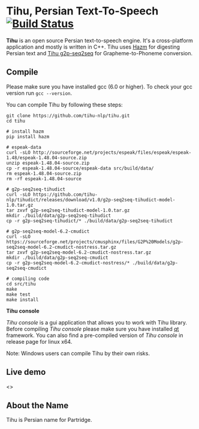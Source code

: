 # Tihu, Persian Text-To-Speech  [![Build Status](https://travis-ci.org/tihu-nlp/tihu.svg?branch=master)](https://travis-ci.org/tihu-nlp/tihu)


**Tihu** is an open source Persian text-to-speech engine. It's a cross-platform application and mostly is written in C++. Tihu uses [Hazm](https://github.com/sobhe/hazm) for digesting Persian text and [Tihu g2p-seq2seq](https://github.com/tihu-nlp/g2p-seq2seq-tihudict) for Grapheme-to-Phoneme conversion.


## Compile
Please make sure you have installed gcc (6.0 or higher). To check your gcc version run `gcc --version`.

You can compile Tihu by following these steps:
```
git clone https://github.com/tihu-nlp/tihu.git
cd tihu

# install hazm
pip install hazm

# espeak-data
curl -sLO http://sourceforge.net/projects/espeak/files/espeak/espeak-1.48/espeak-1.48.04-source.zip
unzip espeak-1.48.04-source.zip
cp -r espeak-1.48.04-source/espeak-data src/build/data/
rm espeak-1.48.04-source.zip
rm -rf espeak-1.48.04-source

# g2p-seq2seq-tihudict
curl -sLO https://github.com/tihu-nlp/tihudict/releases/download/v1.0/g2p-seq2seq-tihudict-model-1.0.tar.gz
tar zxvf g2p-seq2seq-tihudict-model-1.0.tar.gz
mkdir ./build/data/g2p-seq2seq-tihudict
cp -r g2p-seq2seq-tihudict/* ./build/data/g2p-seq2seq-tihudict

# g2p-seq2seq-model-6.2-cmudict
curl -sLO https://sourceforge.net/projects/cmusphinx/files/G2P%20Models/g2p-seq2seq-model-6.2-cmudict-nostress.tar.gz
tar zxvf g2p-seq2seq-model-6.2-cmudict-nostress.tar.gz
mkdir ./build/data/g2p-seq2seq-cmudict
cp -r g2p-seq2seq-model-6.2-cmudict-nostress/* ./build/data/g2p-seq2seq-cmudict

# compiling code
cd src/tihu
make
make test
make install
```

**Tihu console**

*Tihu console* is a gui application that allows you to work with Tihu library. Before compiling *Tihu console* please make sure you have installed [qt](https://www.qt.io) framework. You can also find a pre-compiled version of *Tihu console* in release page for linux x64.


Note: Windows users can compile Tihu by their own risks.

## Live demo
<<TBD>>


## About the Name

Tihu is Persian name for Partridge.

